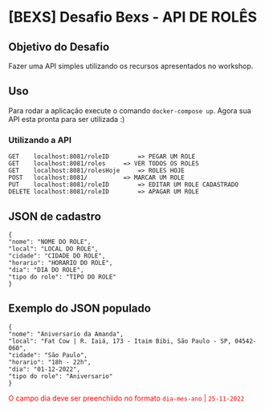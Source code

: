 # [BEXS] Desafio Bexs - API DE ROLÊS
## Objetivo do Desafio
Fazer uma API simples utilizando os recursos apresentados no workshop.

## Uso
Para rodar a aplicação execute o comando `docker-compose up`.
Agora sua API esta pronta para ser utilizada :)

### Utilizando a API

	GET    localhost:8081/roleID 		=> PEGAR UM ROLE
	GET    localhost:8081/roles		=> VER TODOS OS ROLES
	GET    localhost:8081/rolesHoje 	=> ROLES HOJE
	POST   localhost:8081/			=> MARCAR UM ROLE
	PUT    localhost:8081/roleID		=> EDITAR UM ROLE CADASTRADO
	DELETE localhost:8081/roleID 		=> APAGAR UM ROLE

## JSON de cadastro
	{
    "nome": "NOME DO ROLE",
    "local": "LOCAL DO ROLE",
    "cidade": "CIDADE DO ROLE",
    "horario": "HORARIO DO ROLE",
    "dia": "DIA DO ROLE",
    "tipo do role": "TIPO DO ROLE"
	}

## Exemplo do JSON populado
	{
	"nome": "Aniversario da Amanda",
    "local": "Fat Cow | R. Iaiá, 173 - Itaim Bibi, São Paulo - SP, 04542-060",
    "cidade": "São Paulo",
    "horario": "18h - 22h",
    "dia": "01-12-2022",
    "tipo do role": "Aniversario"
	}

<font color="red">O campo dia deve ser preenchiido no formato `dia-mes-ano` | `25-11-2022`</font>
